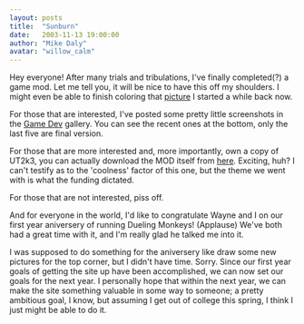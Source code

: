 ```yaml
---
layout: posts
title:  "Sunburn"
date:   2003-11-13 19:00:00
author: "Mike Daly"
avatar: "willow_calm"
---
```

Hey everyone! After many trials and tribulations, I've finally completed(?) a game mod. Let me tell you, it will be nice to have this off my shoulders. I might even be able to finish coloring that [picture](https://content.duelingmonkeys.com/gallery/art/heroinebw.jpg) I started a while back now.

 For those that are interested, I've posted some pretty little screenshots in the [Game Dev](galleries.php?section=game%20dev) gallery. You can see the recent ones at the bottom, only the last five are final version.

 For those that are more interested and, more importantly, own a copy of UT2k3, you can actually download the MOD itself from [here](https://content.duelingmonkeys.com/filespace/willow/sunburnmod.zip). Exciting, huh? I can't testify as to the 'coolness' factor of this one, but the theme we went with is what the funding dictated.

 For those that are not interested, piss off.

 And for everyone in the world, I'd like to congratulate Wayne and I on our first year aniversery of running Dueling Monkeys! (Applause) We've both had a great time with it, and I'm really glad he talked me into it.

 I was supposed to do something for the aniversery like draw some new pictures for the top corner, but I didn't have time. Sorry. Since our first year goals of getting the site up have been accomplished, we can now set our goals for the next year. I personally hope that within the next year, we can make the site something valuable in some way to someone; a pretty ambitious goal, I know, but assuming I get out of college this spring, I think I just might be able to do it.